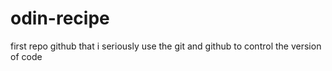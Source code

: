 # odin-recipe
first repo github that i seriously use the git and github to control the version of code
